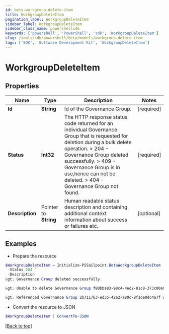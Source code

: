 ```yaml
---
id: beta-workgroup-delete-item
title: WorkgroupDeleteItem
pagination_label: WorkgroupDeleteItem
sidebar_label: WorkgroupDeleteItem
sidebar_class_name: powershellsdk
keywords: ['powershell', 'PowerShell', 'sdk', 'WorkgroupDeleteItem'] 
slug: /tools/sdk/powershell/beta/models/workgroup-delete-item
tags: ['SDK', 'Software Development Kit', 'WorkgroupDeleteItem']
---
```



# WorkgroupDeleteItem

## Properties

Name | Type | Description | Notes
------------ | ------------- | ------------- | -------------
**Id** |  **String** | Id of the Governance Group. | [required]
**Status** |  **Int32** |  The HTTP response status code returned for an individual Governance Group that is requested for deletion during a bulk delete operation.  > 204   -  Governance Group deleted successfully.  > 409   - Governance Group is in use,hence can not be deleted.  > 404   - Governance Group not found.  | [required]
**Description** |  Pointer to **String** | Human readable status description and containing additional context information about success or failures etc.  | [optional] 

## Examples

- Prepare the resource
```powershell
$WorkgroupDeleteItem = Initialize-PSSailpoint.BetaWorkgroupDeleteItem  -Id 464ae7bf791e49fdb74606a2e4a89635 `
 -Status 204 `
 -Description 
&gt; Governance Group deleted successfully.

&gt; Unable to delete Governance Group f80bba83-98c4-4ec2-81c8-373c00e9663b because it is in use.

&gt; Referenced Governance Group 2b711763-ed35-42a2-a80c-8f1ce0dc4a7f was not found.

```

- Convert the resource to JSON
```powershell
$WorkgroupDeleteItem | ConvertTo-JSON
```


[[Back to top]](#) 

